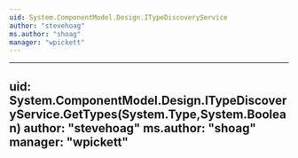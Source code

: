 ```yaml
---
uid: System.ComponentModel.Design.ITypeDiscoveryService
author: "stevehoag"
ms.author: "shoag"
manager: "wpickett"
---
```


---
uid: System.ComponentModel.Design.ITypeDiscoveryService.GetTypes(System.Type,System.Boolean)
author: "stevehoag"
ms.author: "shoag"
manager: "wpickett"
---

